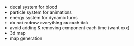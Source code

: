 - decal system for blood
- particle system for animations
- energy system for dynamic turns
- do not redraw everything on each tick
- avoid adding & removing component each time (want xxx)
- 3d map
- map generation 
